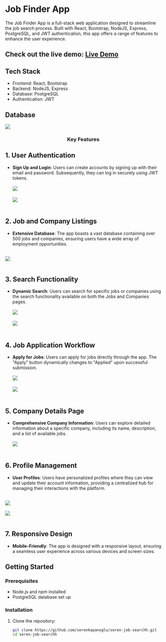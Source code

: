 # Job Finder App

The Job Finder App is a full-stack web application designed to streamline the job search process. Built with React, Bootstrap, NodeJS, Express, PostgreSQL, and JWT authentication, this app offers a range of features to enhance the user experience.

## Check out the live demo: [Live Demo](https://jobfinder-n907.onrender.com/)


## Tech Stack

- Frontend: React, Bootstrap
- Backend: NodeJS, Express
- Database: PostgreSQL
- Authentication: JWT

## Database
  <img src="https://github.com/serenkapanoglu/seren-job-searchh/blob/main/Screen%20Shot%202024-01-09%20at%202.48.33%20AM.png"/>

  ### <p align="center">Key Features</p>

## 1. User Authentication

- **Sign Up and Login**: Users can create accounts by signing up with their email and password. Subsequently, they can log in securely using JWT tokens.
  <br><br/>
  <img src="https://github.com/serenkapanoglu/seren-job-searchh/blob/main/images/Screen%20Shot%202024-01-09%20at%202.16.59%20AM.png?raw=true" />
  <br><br/>
  <img src="https://github.com/serenkapanoglu/seren-job-searchh/blob/main/images/Screen%20Shot%202024-01-09%20at%202.17.09%20AM.png" />
<br><br/>

## 2. Job and Company Listings

- **Extensive Database**: The app boasts a vast database containing over 500 jobs and companies, ensuring users have a wide array of employment opportunities.
<br><br/>
<img src="https://github.com/serenkapanoglu/seren-job-searchh/blob/main/images/Screen%20Shot%202024-01-09%20at%202.17.28%20AM.png" />
<br><br/>

## 3. Search Functionality

- **Dynamic Search**: Users can search for specific jobs or companies using the search functionality available on both the Jobs and Companies pages.
  <br><br/>
  <img src="https://github.com/serenkapanoglu/seren-job-searchh/blob/main/images/Screen%20Shot%202024-01-09%20at%202.17.48%20AM.png" />
  <br><br/>
  <img src="https://github.com/serenkapanoglu/seren-job-searchh/blob/main/images/Screen%20Shot%202024-01-09%20at%202.18.11%20AM.png" />
  <br><br/>
  
## 4. Job Application Workflow

- **Apply for Jobs**: Users can apply for jobs directly through the app. The "Apply" button dynamically changes to "Applied" upon successful submission.
  <br/><br>
  <img src="https://github.com/serenkapanoglu/seren-job-searchh/blob/main/images/Screen%20Shot%202024-01-09%20at%202.18.01%20AM.png" />
  <br><br/>
  <img src="https://github.com/serenkapanoglu/seren-job-searchh/blob/main/images/Screen%20Shot%202024-01-09%20at%202.18.40%20AM.png" />
<br><br/>

## 5. Company Details Page

- **Comprehensive Company Information**: Users can explore detailed information about a specific company, including its name, description, and a list of available jobs.
 <br/><br>
  <img src="https://github.com/serenkapanoglu/seren-job-searchh/blob/main/images/Screen%20Shot%202024-01-09%20at%202.18.24%20AM.png" />
 <br><br/>

## 6. Profile Management

- **User Profiles**: Users have personalized profiles where they can view and update their account information, providing a centralized hub for managing their interactions with the platform.
<br/><br>
<img src="https://github.com/serenkapanoglu/seren-job-searchh/blob/main/images/Screen%20Shot%202024-01-09%20at%202.18.53%20AM.png" />
<br><br/>
<img src="https://github.com/serenkapanoglu/seren-job-searchh/blob/main/images/Screen%20Shot%202024-01-09%20at%202.19.08%20AM.png" />
<br><br/>

## 7. Responsive Design
- **Mobile-Friendly**: The app is designed with a responsive layout, ensuring a seamless user experience across various devices and screen sizes. 


## Getting Started

### Prerequisites

- Node.js and npm installed
- PostgreSQL database set up

### Installation

1. Clone the repository:

   ```bash
   git clone https://github.com/serenkapanoglu/seren-job-searchh.git
   cd seren-job-searchh
